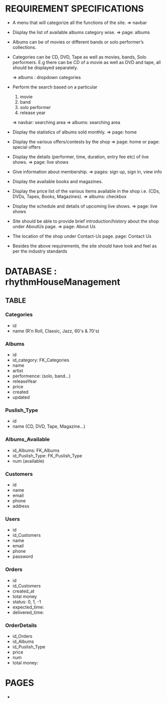 # REQUIREMENT SPECIFICATIONS

- A menu that will categorize all the functions of the site. => navbar

- Display the list of available albums category wise. => page: albums

- Albums can be of movies or different bands or solo performer’s collections.

- Categories can be CD, DVD, Tape as well as movies, bands, Solo performers. E.g there can be CD of a movie as well as DVD and tape, all should be displayed separately.

  => albums : dropdown categories

- Perform the search based on a particular

  1. movie
  2. band
  3. solo performer
  4. release year

  => navbar: searching area
  => albums: searching area

- Display the statistics of albums sold monthly. => page: home

- Display the various offers/contests by the shop => page: home or page: special offers

- Display the details (performer, time, duration, entry fee etc) of live shows. => page: live shows

- Give information about membership. => pages: sign up, sign in, view info

- Display the available books and magazines.

- Display the price list of the various items available in the shop i.e. (CDs, DVDs, Tapes, Books, Magazines). => albums: checkbox

- Display the schedule and details of upcoming live shows. => page: live shows

- Site should be able to provide brief introduction/history about the shop under AboutUs page. => page: About Us

- The location of the shop under Contact-Us page. page: Contact Us

- Besides the above requirements, the site should have look and feel as per the industry standards

# DATABASE : rhythmHouseManagement

## TABLE

### Categories

- id
- name (R'n Roll, Classic, Jazz, 60's & 70's)

### Albums

- id
- id_category: FK_Categories
- name
- artist
- performence: (solo, band...)
- releaseYear
- price
- created
- updated

### Puslish_Type

- id
- name (CD, DVD, Tape, Magazine...)

### Albums_Available

- id_Albums: FK_Albums
- id_Puslish_Type: FK_Puslish_Type
- num (available)

### Customers

- id
- name
- email
- phone
- address

### Users

- id
- id_Customers
- name
- email
- phone
- password

### Orders

- id
- id_Customers
- created_at
- total money
- status: 0, 1, -1
- expected_time:
- delivered_time:

### OrderDetails

- id_Orders
- id_Albums
- id_Puslish_Type
- price
- num
- total money:

# PAGES

-
